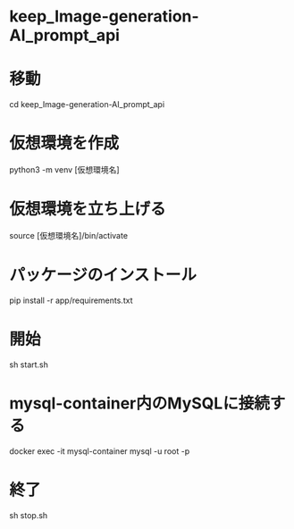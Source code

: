 # keep_Image-generation-AI_prompt_api

# 移動
cd keep_Image-generation-AI_prompt_api

# 仮想環境を作成
python3 -m venv [仮想環境名]

# 仮想環境を立ち上げる
source [仮想環境名]/bin/activate

# パッケージのインストール
pip install -r app/requirements.txt

# 開始
sh start.sh

# mysql-container内のMySQLに接続する
docker exec -it mysql-container mysql -u root -p

# 終了
sh stop.sh
